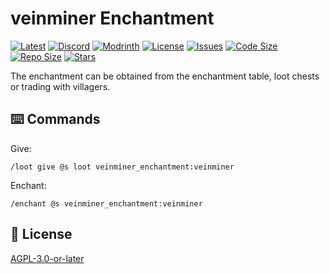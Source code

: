 # veinminer Enchantment

[![Latest](https://img.shields.io/github/v/release/lullaby6/veinminer-enchantment-data-pack?color=blueviolet&logo=github)](https://github.com/lullaby6/veinminer-enchantment-data-pack/releases)
[![Discord](https://img.shields.io/discord/1327308441324097681?label=discord&color=blue&logo=discord)](https://discord.gg/5UdcDa5xNC)
[![Modrinth](https://img.shields.io/modrinth/dt/veinminer-enchantment-data-pack?label=modrinth&logo=modrinth)](https://modrinth.com/datapack/;ly-veinminer-enchantment)
[![License](https://img.shields.io/github/license/lullaby6/veinminer-enchantment-data-pack)](https://github.com/lullaby6/veinminer-enchantment-data-pack/blob/main/LICENSE)
[![Issues](https://img.shields.io/github/issues/lullaby6/veinminer-enchantment-data-pack?color=orange&logo=github)](https://github.com/lullaby6/veinminer-enchantment-data-pack/issues)
[![Code Size](https://img.shields.io/github/languages/code-size/lullaby6/veinminer-enchantment-data-pack?color=purple&logoColor=white)](https://github.com/lullaby6/veinminer-enchantment-data-pack)
[![Repo Size](https://img.shields.io/github/repo-size/lullaby6/veinminer-enchantment-data-pack?logo=dropbox&color=red)](https://github.com/lullaby6/veinminer-enchantment-data-pack)
[![Stars](https://img.shields.io/github/stars/lullaby6/veinminer-enchantment-data-pack?logo=github&color=yellow)](https://github.com/lullaby6/veinminer-enchantment-data-pack/stargazers)

The enchantment can be obtained from the enchantment table, loot chests or trading with villagers.

## ⌨️ Commands

Give:

```mcfunction
/loot give @s loot veinminer_enchantment:veinminer
```

Enchant:

```mcfunction
/enchant @s veinminer_enchantment:veinminer
```

## 🪪 License

[AGPL-3.0-or-later](https://github.com/lullaby6/veinminer-enchantment-data-pack/blob/main/LICENSE)